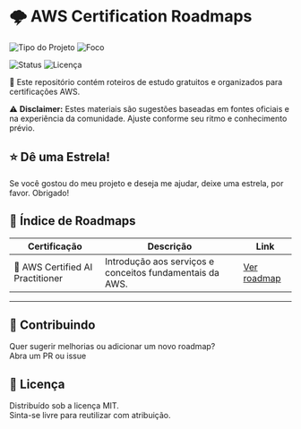 # 🌩️ AWS Certification Roadmaps

![Tipo do Projeto](https://img.shields.io/badge/Projeto-Roadmaps-blue)
![Foco](https://img.shields.io/badge/Foco-AWS%20Certifications-orange)

![Status](https://img.shields.io/badge/Status-Ativo-success)
![Licença](https://img.shields.io/badge/Licença-MIT-lightgrey)

📘 Este repositório contém roteiros de estudo gratuitos e organizados para certificações AWS.

⚠️ **Disclaimer:** Estes materiais são sugestões baseadas em fontes oficiais e na experiência da comunidade. Ajuste conforme seu ritmo e conhecimento prévio.

## ⭐ Dê uma Estrela!

Se você gostou do meu projeto e deseja me ajudar, deixe uma estrela, por favor. Obrigado!

## 🧭 Índice de Roadmaps

| Certificação                      | Descrição                                                | Link                                              |
| --------------------------------- | -------------------------------------------------------- | ------------------------------------------------- |
| 🤖 AWS Certified AI Practitioner | Introdução aos serviços e conceitos fundamentais da AWS. | [Ver roadmap](roadmaps/ai-practitioner/README.md) |

---

## 🤝 Contribuindo

Quer sugerir melhorias ou adicionar um novo roadmap?  
Abra um PR ou issue


## 📜 Licença

Distribuído sob a licença MIT.  
Sinta-se livre para reutilizar com atribuição.
